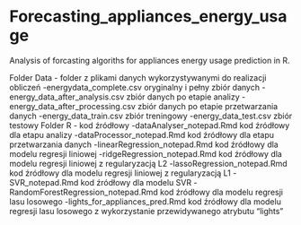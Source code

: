 # Forecasting_appliances_energy_usage

Analysis of forcasting algoriths for appliances energy usage prediction in R.

Folder Data - folder z plikami danych wykorzystywanymi do realizacji obliczeń
	-energydata_complete.csv oryginalny i pełny zbiór danych
	-energy_data_after_analysis.csv zbiór danych po etapie analizy
	-energy_data_after_processing.csv zbiór danych po etapie przetwarzania danych
	-energy_data_train.csv zbiór treningowy
	-energy_data_test.csv zbiór testowy
Folder R - kod źródłowy 
	-dataAnalyser_notepad.Rmd kod źródłowy dla etapu analizy
	-dataProcessor_notepad.Rmd kod źródłowy dla etapu przetwarzania danych
	-linearRegression_notepad.Rmd kod źródłowy dla modelu regresji liniowej
	-ridgeRegression_notepad.Rmd kod źródłowy dla modelu regresji liniowej z regularyzacją L2
	-lassoRegression_notepad.Rmd kod źródłowy dla modelu regresji liniowej z regularyzacją L1
	-SVR_notepad.Rmd kod źródłowy dla modelu SVR
	-RandomForestRegression_notepad.Rmd kod źródłowy dla modelu regresji lasu losowego
	-lights_for_appliances_pred.Rmd kod źródłowy dla modelu regresji lasu losowego z wykorzystanie przewidywanego atrybutu “lights”
